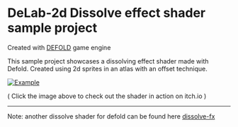  
# DeLab-2d Dissolve effect shader sample project

Created with [DEFOLD](https://defold.com/) game engine

This sample project showcases a dissolving effect shader made with Defold. Created using 2d sprites in an atlas with an offset technique.

[![Example](/docs/screen_shot.png)](https://flexyourbrain.itch.io/dissolve-shader-defold)

( Click the image above to check out the shader in action on itch.io )

----

Note: another dissolve shader for defold can be found here
[dissolve-fx](https://github.com/indiesoftby/defold-dissolve-fx)


